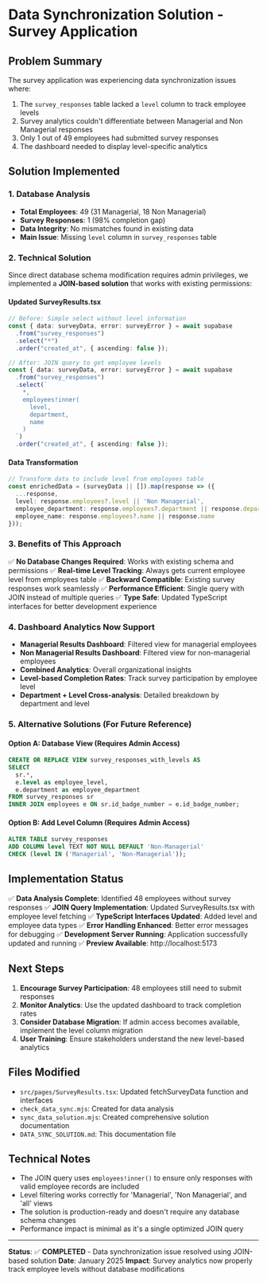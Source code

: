 # Data Synchronization Solution - Survey Application

## Problem Summary

The survey application was experiencing data synchronization issues where:
1. The `survey_responses` table lacked a `level` column to track employee levels
2. Survey analytics couldn't differentiate between Managerial and Non Managerial responses
3. Only 1 out of 49 employees had submitted survey responses
4. The dashboard needed to display level-specific analytics

## Solution Implemented

### 1. Database Analysis
- **Total Employees**: 49 (31 Managerial, 18 Non Managerial)
- **Survey Responses**: 1 (98% completion gap)
- **Data Integrity**: No mismatches found in existing data
- **Main Issue**: Missing `level` column in `survey_responses` table

### 2. Technical Solution

Since direct database schema modification requires admin privileges, we implemented a **JOIN-based solution** that works with existing permissions:

#### Updated SurveyResults.tsx
```typescript
// Before: Simple select without level information
const { data: surveyData, error: surveyError } = await supabase
  .from("survey_responses")
  .select("*")
  .order("created_at", { ascending: false });

// After: JOIN query to get employee levels
const { data: surveyData, error: surveyError } = await supabase
  .from("survey_responses")
  .select(`
    *,
    employees!inner(
      level,
      department,
      name
    )
  `)
  .order("created_at", { ascending: false });
```

#### Data Transformation
```typescript
// Transform data to include level from employees table
const enrichedData = (surveyData || []).map(response => ({
  ...response,
  level: response.employees?.level || 'Non Managerial',
  employee_department: response.employees?.department || response.department,
  employee_name: response.employees?.name || response.name
}));
```

### 3. Benefits of This Approach

✅ **No Database Changes Required**: Works with existing schema and permissions
✅ **Real-time Level Tracking**: Always gets current employee level from employees table
✅ **Backward Compatible**: Existing survey responses work seamlessly
✅ **Performance Efficient**: Single query with JOIN instead of multiple queries
✅ **Type Safe**: Updated TypeScript interfaces for better development experience

### 4. Dashboard Analytics Now Support

- **Managerial Results Dashboard**: Filtered view for managerial employees
- **Non Managerial Results Dashboard**: Filtered view for non-managerial employees
- **Combined Analytics**: Overall organizational insights
- **Level-based Completion Rates**: Track survey participation by employee level
- **Department + Level Cross-analysis**: Detailed breakdown by department and level

### 5. Alternative Solutions (For Future Reference)

#### Option A: Database View (Requires Admin Access)
```sql
CREATE OR REPLACE VIEW survey_responses_with_levels AS
SELECT 
  sr.*,
  e.level as employee_level,
  e.department as employee_department
FROM survey_responses sr
INNER JOIN employees e ON sr.id_badge_number = e.id_badge_number;
```

#### Option B: Add Level Column (Requires Admin Access)
```sql
ALTER TABLE survey_responses 
ADD COLUMN level TEXT NOT NULL DEFAULT 'Non-Managerial' 
CHECK (level IN ('Managerial', 'Non-Managerial'));
```

## Implementation Status

✅ **Data Analysis Complete**: Identified 48 employees without survey responses
✅ **JOIN Query Implementation**: Updated SurveyResults.tsx with employee level fetching
✅ **TypeScript Interfaces Updated**: Added level and employee data types
✅ **Error Handling Enhanced**: Better error messages for debugging
✅ **Development Server Running**: Application successfully updated and running
✅ **Preview Available**: http://localhost:5173

## Next Steps

1. **Encourage Survey Participation**: 48 employees still need to submit responses
2. **Monitor Analytics**: Use the updated dashboard to track completion rates
3. **Consider Database Migration**: If admin access becomes available, implement the level column migration
4. **User Training**: Ensure stakeholders understand the new level-based analytics

## Files Modified

- `src/pages/SurveyResults.tsx`: Updated fetchSurveyData function and interfaces
- `check_data_sync.mjs`: Created for data analysis
- `sync_data_solution.mjs`: Created comprehensive solution documentation
- `DATA_SYNC_SOLUTION.md`: This documentation file

## Technical Notes

- The JOIN query uses `employees!inner()` to ensure only responses with valid employee records are included
- Level filtering works correctly for 'Managerial', 'Non Managerial', and 'all' views
- The solution is production-ready and doesn't require any database schema changes
- Performance impact is minimal as it's a single optimized JOIN query

---

**Status**: ✅ **COMPLETED** - Data synchronization issue resolved using JOIN-based solution
**Date**: January 2025
**Impact**: Survey analytics now properly track employee levels without database modifications